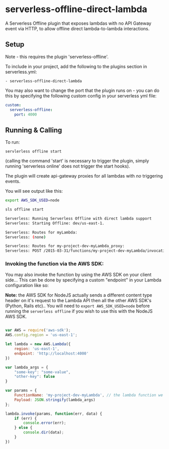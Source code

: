 # serverless-offline-direct-lambda
A Serverless Offline plugin that exposes lambdas with no API Gateway event via HTTP, to allow offline direct lambda-to-lambda interactions.

## Setup
Note - this requires the plugin 'serverless-offline'.

To include in your project, add the following to the plugins section in serverless.yml:

```
- serverless-offline-direct-lambda
```

You may also want to change the port that the plugin runs on - you can do this by specifying the following custom config in your serverless yml file:

```yml
custom:
  serverless-offline:
    port: 4000
```

## Running & Calling

To run:

```
servlerless offline start
```

(calling the command 'start' is necessary to trigger the plugin, simply running 'serverless online' does not trigger the start hooks).

The plugin will create api-gateway proxies for all lambdas with *no* triggering events.

You will see output like this:

```bash
export AWS_SDK_USED=node

sls offline start

Serverless: Running Serverless Offline with direct lambda support
Serverless: Starting Offline: dev/us-east-1.

Serverless: Routes for myLambda:
Serverless: (none)

Serverless: Routes for my-project-dev-myLambda_proxy:
Serverless: POST /2015-03-31/functions/my-project-dev-myLambda/invocations
```

### Invoking the function via the AWS SDK:

You may also invoke the function by using the AWS SDK on your client side...
This can be done by specifying a custom "endpoint" in your Lambda configuration like so:

**Note:** the AWS SDK for NodeJS actually sends a different content type header on it's request to the Lambda API then all the other AWS SDK's (Python, Rails etc).. You will need to `export AWS_SDK_USED=node` before running the `serverless offline` if you wish to use this with the NodeJS AWS SDK. 

```javascript

var AWS = require('aws-sdk');
AWS.config.region = 'us-east-1';

let lambda = new AWS.Lambda({
    region: 'us-east-1',
    endpoint: 'http://localhost:4000'
})

var lambda_args = {
    "some-key": "some-value",
    "other-key": false
}

var params = {
    FunctionName: 'my-project-dev-myLambda', // the lambda function we are going to invoke
    Payload: JSON.stringify(lambda_args)
};

lambda.invoke(params, function(err, data) {
    if (err) {
        console.error(err);
    } else {
        console.dir(data);
    }
})

```

